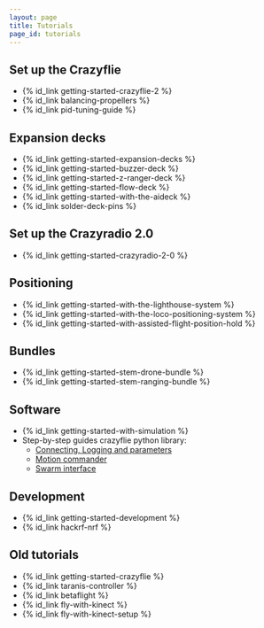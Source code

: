 ```yaml
---
layout: page
title: Tutorials
page_id: tutorials
---
```


## Set up the Crazyflie

* {% id_link getting-started-crazyflie-2 %}
* {% id_link balancing-propellers %}
* {% id_link pid-tuning-guide %}

## Expansion decks

* {% id_link getting-started-expansion-decks %}
* {% id_link getting-started-buzzer-deck %}
* {% id_link getting-started-z-ranger-deck %}
* {% id_link getting-started-flow-deck %}
* {% id_link getting-started-with-the-aideck %}
* {% id_link solder-deck-pins %}

## Set up the Crazyradio 2.0

* {% id_link getting-started-crazyradio-2-0 %}

## Positioning

* {% id_link getting-started-with-the-lighthouse-system %}
* {% id_link getting-started-with-the-loco-positioning-system %}
* {% id_link getting-started-with-assisted-flight-position-hold %}

## Bundles

* {% id_link getting-started-stem-drone-bundle %}
* {% id_link getting-started-stem-ranging-bundle %}

## Software

* {% id_link getting-started-with-simulation %}
* Step-by-step guides crazyflie python library:
  * [Connecting, Logging and parameters](/documentation/repository/crazyflie-lib-python/master/user-guides/sbs_connect_log_param/)
  * [Motion commander](/documentation/repository/crazyflie-lib-python/master/user-guides/sbs_motion_commander/)
  * [Swarm interface](/documentation/repository/crazyflie-lib-python/master/user-guides/sbs_swarm_interface/)

## Development

* {% id_link getting-started-development %}
* {% id_link hackrf-nrf %}

## Old tutorials

* {% id_link getting-started-crazyflie %}
* {% id_link taranis-controller %}
* {% id_link betaflight %}
* {% id_link fly-with-kinect %}
* {% id_link fly-with-kinect-setup %}
